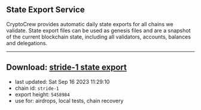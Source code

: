 ## State Export Service
CryptoCrew provides automatic daily state exports for all chains we validate. State export files can be used as genesis files and are a snapshot of the current blockchain state, including all validators, accounts, balances and delegations.

---
**Download: [stride-1 state export](https://dl.ccvalidators.com/SERVICE/stride/stride-1_export_5458984.json)**
---

- last updated: Sat Sep 16 2023 11:29:10
- chain id: `stride-1`
- export height: `5458984`
- use for: airdrops, local tests, chain recovery
